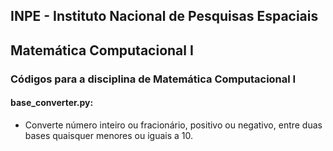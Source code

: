 ## INPE - Instituto Nacional de Pesquisas Espaciais
## Matemática Computacional I

### Códigos para a disciplina de Matemática Computacional I

#### base_converter.py:
- Converte número inteiro ou fracionário, positivo ou negativo, entre duas bases quaisquer menores ou iguais a 10.
